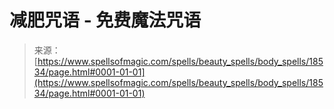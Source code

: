 <!--yml

分类：未分类

日期：2024年06月12日 19:00:09

-->

# 减肥咒语 - 免费魔法咒语

> 来源：[https://www.spellsofmagic.com/spells/beauty_spells/body_spells/18534/page.html#0001-01-01](https://www.spellsofmagic.com/spells/beauty_spells/body_spells/18534/page.html#0001-01-01)
